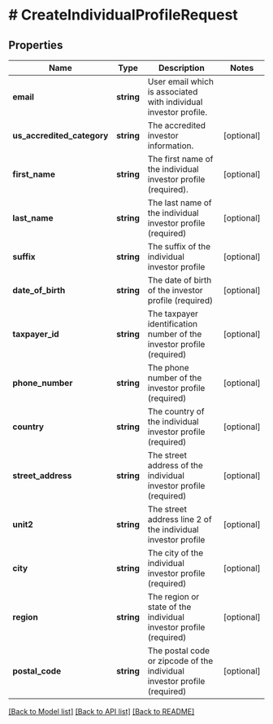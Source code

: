 # # CreateIndividualProfileRequest

## Properties

Name | Type | Description | Notes
------------ | ------------- | ------------- | -------------
**email** | **string** | User email which is associated with individual investor profile. |
**us_accredited_category** | **string** | The accredited investor information. | [optional]
**first_name** | **string** | The first name of the individual investor profile (required). | [optional]
**last_name** | **string** | The last name of the individual investor profile (required) | [optional]
**suffix** | **string** | The suffix of the individual investor profile | [optional]
**date_of_birth** | **string** | The date of birth of the investor profile (required) | [optional]
**taxpayer_id** | **string** | The taxpayer identification number of the investor profile (required) | [optional]
**phone_number** | **string** | The phone number of the investor profile (required) | [optional]
**country** | **string** | The country of the individual investor profile (required) | [optional]
**street_address** | **string** | The street address of the individual investor profile (required) | [optional]
**unit2** | **string** | The street address line 2 of the individual investor profile | [optional]
**city** | **string** | The city of the individual investor profile (required) | [optional]
**region** | **string** | The region or state of the individual investor profile (required) | [optional]
**postal_code** | **string** | The postal code or zipcode of the individual investor profile (required) | [optional]

[[Back to Model list]](../../README.md#models) [[Back to API list]](../../README.md#endpoints) [[Back to README]](../../README.md)

